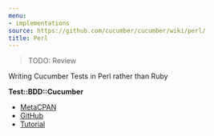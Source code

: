 ```yaml
---
menu:
- implementations
source: https://github.com/cucumber/cucumber/wiki/perl/
title: Perl
---
```


> TODO: Review

Writing Cucumber Tests in Perl rather than Ruby

**Test::BDD::Cucumber**

- [MetaCPAN](https://metacpan.org/pod/distribution/Test-BDD-Cucumber/README.pod)
- [GitHub](https://github.com/sheriff/test-bdd-cucumber-perl)
- [Tutorial](https://metacpan.org/pod/Test::BDD::Cucumber::Manual::Tutorial)
